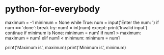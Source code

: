 # python-for-everybody
maximum = -1
minimum = None
while True:
    num = input('Enter the num: ')
    if num == 'done':
        break
    try:
        num1 = int(num)
    except:
        print('Invalid input')
        continue
    if minimum is None:
        minimum = num1
    if num1 > maximum:
        maximum = num1
    elif num1 < minimum:
        minimum = num1

print('Maximum is', maximum)
print('Minimum is', minimum)
